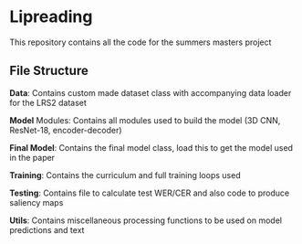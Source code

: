 # Lipreading
This repository contains all the code for the summers masters project
## File Structure

**Data**: Contains custom made dataset class with accompanying data loader for the LRS2 dataset

**Model** Modules: Contains all modules used to build the model (3D CNN, ResNet-18, encoder-decoder)

**Final Model**: Contains the final model class, load this to get the model used in the paper

**Training**: Contains the curriculum and full training loops used

**Testing**: Contains file to calculate test WER/CER and also code to produce saliency maps

**Utils**: Contains miscellaneous processing functions to be used on model predictions and text

